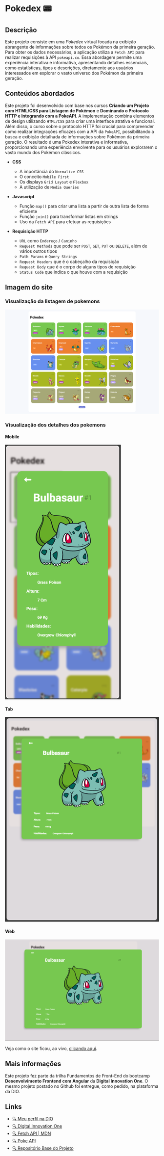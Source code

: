 # Pokedex 📟

## Descrição

Este projeto consiste em uma _Pokedex_ virtual focada na exibição abrangente de informações sobre todos os Pokémon da primeira geração. Para obter os dados necessários, a aplicação utiliza a `Fetch API` para realizar requisições à API `pokeapi.co`. Essa abordagem permite uma experiência interativa e informativa, apresentando detalhes essenciais, como estatísticas, tipos e descrições, diretamente aos usuários interessados em explorar o vasto universo dos Pokémon da primeira geração.

## Conteúdos abordados

Este projeto foi desenvolvido com base nos cursos **Criando um Projeto com HTML/CSS para Listagem de Pokémon** e **Dominando o Protocolo HTTP e Integrando com a PokeAPI**. A implementação combina elementos de design utilizando `HTML/CSS` para criar uma interface atrativa e funcional. Além disso, o curso sobre o protocolo HTTP foi crucial para compreender como realizar integrações eficazes com a API da `PokeAPI`, possibilitando a busca e exibição detalhada de informações sobre Pokémon da primeira geração. O resultado é uma Pokedex interativa e informativa, proporcionando uma experiência envolvente para os usuários explorarem o vasto mundo dos Pokémon clássicos.

- **CSS**

  - A importância do `Normalize CSS`
  - O conceito `Mobile First`
  - Os displays `Grid Layout` e `Flexbox`
  - A utilização de `Media Queries`

- **Javascript**

  - Função `map()` para criar uma lista a partir de outra lista de forma eficiente
  - Função `join()` para transformar listas em strings
  - Uso da `Fetch API` para efetuar as requisições

- **Requisição HTTP**
  - `URL` como `Endereço` / `Caminho`
  - `Request Methods` que pode ser `POST`, `GET`, `PUT` ou `DELETE`, além de vários outros tipos
  - `Path Params` e `Query Strings`
  - `Request Headers` que é o cabeçalho da requisição
  - `Request Body` que é o corpo de alguns tipos de requisição
  - `Status Code` que indica o que houve com a requisição

## Imagem do site

### Visualização da listagem de pokemons

![Imagem do site com alguns Pokemons](./assets/images/readme/index.png)

### Visualização dos detalhes dos pokemons

#### Mobile

![Imagem do site com detalhes de pokemons](./assets/images/readme/pokedex-mobile.png)

#### Tab

![Imagem do site com detalhes de pokemons](./assets/images/readme/pokedex-pad.png)

#### Web

![Imagem do site com detalhes de pokemons](./assets/images/readme/pokedex-web.png)

Veja como o site ficou, ao vivo, [clicando aqui](https://github.com/aliciamendes/js-developer-pokedex "Visitar o repositório da Pokedex").

## Mais informações

Este projeto fez parte da trilha Fundamentos de Front-End do bootcamp **Desenvolvimento Frontend com Angular** da **Digital Innovation One**. O mesmo projeto postado no Github foi entregue, como pedido, na plataforma da DIO.

## Links

- [🔍 Meu perfil na DIO](https://www.dio.me/users/aliciabmendes)
- [🔍 Digital Innovation One](https://www.dio.me/)
- [🔍 Fetch API | MDN](https://developer.mozilla.org/en-US/docs/Web/API/Fetch_API)
- [🔍 Poke API](https://pokeapi.co/)
- [🔍 Repositório Base do Projeto](https://github.com/digitalinnovationone/js-developer-pokedex)

